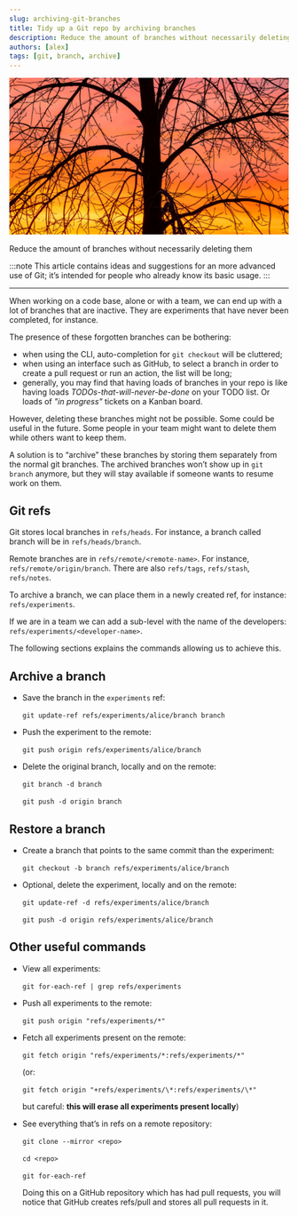 ```yaml
---
slug: archiving-git-branches
title: Tidy up a Git repo by archiving branches
description: Reduce the amount of branches without necessarily deleting them.
authors: [alex]
tags: [git, branch, archive]
---
```


![Tree branches](branches.jpg)

Reduce the amount of branches without necessarily deleting them

<!--truncate-->

:::note
This article contains ideas and suggestions for an more advanced use of Git; it’s intended for people who already know its basic usage.
:::

---

When working on a code base, alone or with a team, we can end up with a lot of branches that are inactive. They are experiments that have never been completed, for instance.

The presence of these forgotten branches can be bothering:

- when using the CLI, auto-completion for `git checkout` will be cluttered;
- when using an interface such as GitHub, to select a branch in order to create a pull request or run an action, the list will be long;
- generally, you may find that having loads of branches in your repo is like having loads _TODOs-that-will-never-be-done_ on your TODO list. Or loads of _"in progress"_ tickets on a Kanban board.

However, deleting these branches might not be possible. Some could be useful in the future. Some people in your team might want to delete them while others want to keep them.

A solution is to “archive” these branches by storing them separately from the normal git branches. The archived branches won’t show up in `git branch` anymore, but they will stay available if someone wants to resume work on them.

## Git refs

Git stores local branches in `refs/heads`. For instance, a branch called branch will be in `refs/heads/branch`.

Remote branches are in `refs/remote/<remote-name>`. For instance, `refs/remote/origin/branch`. There are also `refs/tags`, `refs/stash`, `refs/notes`.

To archive a branch, we can place them in a newly created ref, for instance: `refs/experiments`.

If we are in a team we can add a sub-level with the name of the developers: `refs/experiments/<developer-name>`.

The following sections explains the commands allowing us to achieve this.

## Archive a branch

- Save the branch in the `experiments` ref:

  `git update-ref refs/experiments/alice/branch branch`

- Push the experiment to the remote:

  `git push origin refs/experiments/alice/branch`

- Delete the original branch, locally and on the remote:

  `git branch -d branch`

  `git push -d origin branch`

## Restore a branch

- Create a branch that points to the same commit than the experiment:

  `git checkout -b branch refs/experiments/alice/branch`

- Optional, delete the experiment, locally and on the remote:

  `git update-ref -d refs/experiments/alice/branch`

  `git push -d origin refs/experiments/alice/branch`

## Other useful commands

- View all experiments:

  `git for-each-ref | grep refs/experiments`

- Push all experiments to the remote:

  `git push origin "refs/experiments/*"`

- Fetch all experiments present on the remote:

  `git fetch origin "refs/experiments/*:refs/experiments/*"`

  (or:

  `git fetch origin "+refs/experiments/\*:refs/experiments/\*"`

  but careful: **this will erase all experiments present locally**)

- See everything that’s in refs on a remote repository:

  `git clone --mirror <repo>`

  `cd <repo>`

  `git for-each-ref`

  Doing this on a GitHub repository which has had pull requests, you will notice that GitHub creates refs/pull and stores all pull requests in it.
